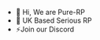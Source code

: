 - 👋 Hi, We are Pure-RP
- 👀 UK Based Serious RP
- ⚡Join our Discord 

<!---
Pure-RP/Pure-RP is a ✨ special ✨ repository because its `README.md` (this file) appears on your GitHub profile.
You can click the Preview link to take a look at your changes.
--->
